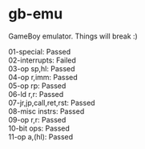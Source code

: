 # gb-emu
GameBoy emulator. Things will break :)

01-special: Passed \
02-interrupts: Failed \
03-op sp,hl: Passed \
04-op r,imm: Passed \
05-op rp: Passed \
06-ld r,r: Passed \
07-jr,jp,call,ret,rst: Passed \
08-misc instrs: Passed \
09-op r,r: Passed \
10-bit ops: Passed \
11-op a,(hl): Passed
